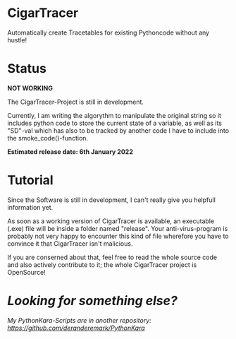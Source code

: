 # CigarTracer
Automatically create Tracetables for existing Pythoncode without any hustle!

# Status
**NOT WORKING**

The CigarTracer-Project is still in development.

Currently, I am writing the algorythm to manipulate the original string so it includes python code
to store the current state of a variable, as well as its "SD"-val which has also to be tracked by
another code I have to include into the smoke_code()-function.

**Estimated release date: 6th January 2022**

# Tutorial
Since the Software is still in development, I can't really give
you helpfull information yet.

As soon as a working version of CigarTracer is available, an executable (.exe) file will be 
inside a folder named "release". Your anti-virus-program is probably not very happy to encounter
this kind of file wherefore you have to convince it that CigarTracer isn't malicious.

If you are conserned about that, feel free to read the whole source code and
also actively contribute to it; the whole CigarTracer project is OpenSource!

# *Looking for something else?*
*My PythonKara-Scripts are in another repository: https://github.com/deranderemark/PythonKara*
